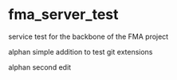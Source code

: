 fma_server_test
===============

service test for the backbone of the FMA project

alphan simple addition to test git extensions

alphan second edit 
